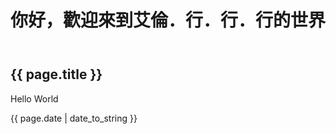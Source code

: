 ﻿---
layout: default
title: 你好，歡迎來到艾倫．行．行．行的世界
---

 <h2>{{ page.title }}</h2>
 <p>Hello World</p>
 <p>{{ page.date | date_to_string }}</p>
